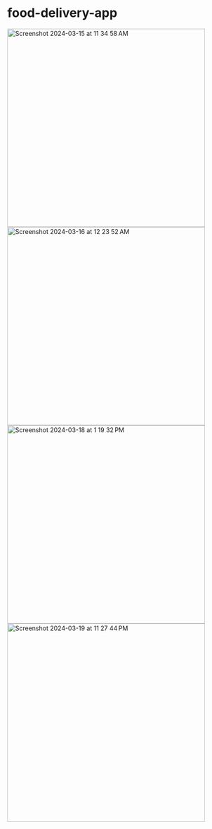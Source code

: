 # food-delivery-app


<img width="450" alt="Screenshot 2024-03-15 at 11 34 58 AM" src="https://github.com/dcod3i/food-delivery-app/assets/13497770/9648e9d1-4719-4d78-b5a1-d875d12aea6c">

<img width="450" alt="Screenshot 2024-03-16 at 12 23 52 AM" src="https://github.com/dcod3i/food-delivery-app/assets/13497770/ce27ecf4-b3f5-4b0f-83db-7690dd31ce88">

<img width="450" alt="Screenshot 2024-03-18 at 1 19 32 PM" src="https://github.com/dcod3i/food-delivery-app/assets/13497770/49238771-b3a0-4379-9369-fc326cf85dbb">

<img width="450" alt="Screenshot 2024-03-19 at 11 27 44 PM" src="https://github.com/dcod3i/food-delivery-app/assets/13497770/e1fb06dd-0a8a-4369-b78d-91ada6c27d67">
